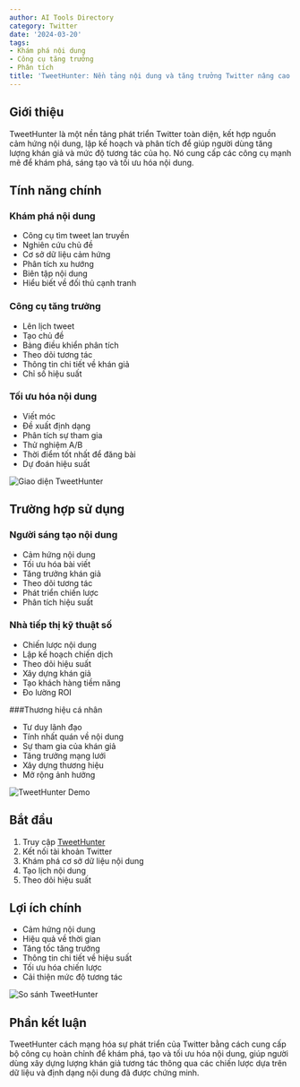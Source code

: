 ```yaml
---
author: AI Tools Directory
category: Twitter
date: '2024-03-20'
tags:
- Khám phá nội dung
- Công cụ tăng trưởng
- Phân tích
title: 'TweetHunter: Nền tảng nội dung và tăng trưởng Twitter nâng cao'
---
```


## Giới thiệu

TweetHunter là một nền tảng phát triển Twitter toàn diện, kết hợp nguồn cảm hứng nội dung, lập kế hoạch và phân tích để giúp người dùng tăng lượng khán giả và mức độ tương tác của họ. Nó cung cấp các công cụ mạnh mẽ để khám phá, sáng tạo và tối ưu hóa nội dung.

## Tính năng chính

### Khám phá nội dung
- Công cụ tìm tweet lan truyền
- Nghiên cứu chủ đề
- Cơ sở dữ liệu cảm hứng
- Phân tích xu hướng
- Biên tập nội dung
- Hiểu biết về đối thủ cạnh tranh

### Công cụ tăng trưởng
- Lên lịch tweet
- Tạo chủ đề
- Bảng điều khiển phân tích
- Theo dõi tương tác
- Thông tin chi tiết về khán giả
- Chỉ số hiệu suất

### Tối ưu hóa nội dung
- Viết móc
- Đề xuất định dạng
- Phân tích sự tham gia
- Thử nghiệm A/B
- Thời điểm tốt nhất để đăng bài
- Dự đoán hiệu suất

![Giao diện TweetHunter](/imgs/tweethunter/interface.jpg)

## Trường hợp sử dụng

### Người sáng tạo nội dung
- Cảm hứng nội dung
- Tối ưu hóa bài viết
- Tăng trưởng khán giả
- Theo dõi tương tác
- Phát triển chiến lược
- Phân tích hiệu suất

### Nhà tiếp thị kỹ thuật số
- Chiến lược nội dung
- Lập kế hoạch chiến dịch
- Theo dõi hiệu suất
- Xây dựng khán giả
- Tạo khách hàng tiềm năng
- Đo lường ROI

###Thương hiệu cá nhân
- Tư duy lãnh đạo
- Tính nhất quán về nội dung
- Sự tham gia của khán giả
- Tăng trưởng mạng lưới
- Xây dựng thương hiệu
- Mở rộng ảnh hưởng

![TweetHunter Demo](/imgs/tweethunter/demo.jpg)

## Bắt đầu

1. Truy cập [TweetHunter](https://tweethunter.io)
2. Kết nối tài khoản Twitter
3. Khám phá cơ sở dữ liệu nội dung
4. Tạo lịch nội dung
5. Theo dõi hiệu suất

## Lợi ích chính

- Cảm hứng nội dung
- Hiệu quả về thời gian
- Tăng tốc tăng trưởng
- Thông tin chi tiết về hiệu suất
- Tối ưu hóa chiến lược
- Cải thiện mức độ tương tác

![So sánh TweetHunter](/imgs/tweethunter/comparison.jpg)

## Phần kết luận

TweetHunter cách mạng hóa sự phát triển của Twitter bằng cách cung cấp bộ công cụ hoàn chỉnh để khám phá, tạo và tối ưu hóa nội dung, giúp người dùng xây dựng lượng khán giả tương tác thông qua các chiến lược dựa trên dữ liệu và định dạng nội dung đã được chứng minh.